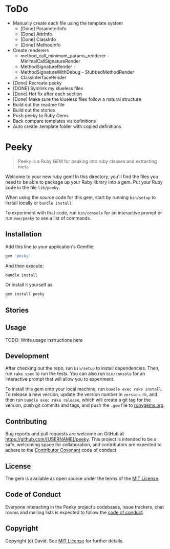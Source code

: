 # ToDo

* Manually create each file using the template system
  - [Done] ParameterInfo
  - [Done] AttrInfo
  - [Done] ClassInfo
  - [Done] MethodInfo
* Create renderers
  - method_call_minimum_params_renderer - MinimalCallSignatureRender
  - MethodSignatureRender -
  - MethodSignatureWithDebug - StubbedMethodRender
  - ClassInterfaceRender
* [Done] Recreate peeky
* [DONE] Symlink my klueless files
* [Done] Hot fix after each section
* [Done] Make sure the klueless files follow a natural structure
* Build out the readme file
* Build out the stories
* Push peeky to Ruby Gems
* Back compare templates vis definitions
* Auto create .template folder with copied definitions


# Peeky

> Peeky is a Ruby GEM for peaking into ruby classes and extracting meta

Welcome to your new ruby gem! In this directory, you'll find the files you need to be able to package up your Ruby library into a gem. Put your Ruby code in the file `lib/peeky`.

When using the source code for this gem, start by running `bin/setup` to install locally or `bundle install`

To experiment with that code, run `bin/console` for an interactive prompt or run `exe/peeky` to see a list of commands.

## Installation

Add this line to your application's Gemfile:

```ruby
gem 'peeky'
```

And then execute:

```bash
bundle install
```

Or install it yourself as:

```bash
gem install peeky
```

## Stories


## Usage

TODO: Write usage instructions here

## Development

After checking out the repo, run `bin/setup` to install dependencies. Then, run `rake spec` to run the tests. You can also run `bin/console` for an interactive prompt that will allow you to experiment.

To install this gem onto your local machine, run `bundle exec rake install`. To release a new version, update the version number in `version.rb`, and then run `bundle exec rake release`, which will create a git tag for the version, push git commits and tags, and push the `.gem` file to [rubygems.org](https://rubygems.org).

## Contributing

Bug reports and pull requests are welcome on GitHub at https://github.com/[USERNAME]/peeky. This project is intended to be a safe, welcoming space for collaboration, and contributors are expected to adhere to the [Contributor Covenant](http://contributor-covenant.org) code of conduct.

## License

The gem is available as open source under the terms of the [MIT License](https://opensource.org/licenses/MIT).

## Code of Conduct

Everyone interacting in the Peeky project’s codebases, issue trackers, chat rooms and mailing lists is expected to follow the [code of conduct](https://github.com/[USERNAME]/peeky/blob/master/CODE_OF_CONDUCT.md).

## Copyright

Copyright (c) David. See [MIT License](LICENSE.txt) for further details.
